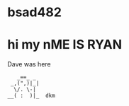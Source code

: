 # bsad482
# hi my nME IS RYAN

Dave was here
```
   _==_ _
 _,(",)|_|
  \/. \-|
__( :  )|_  dkm
```
